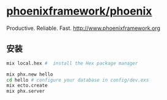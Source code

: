 # [phoenixframework/phoenix](https://github.com/phoenixframework/phoenix)

Productive. Reliable. Fast. http://www.phoenixframework.org

## 安装

```sh
mix local.hex #  install the Hex package manager

mix phx.new hello
cd hello # configure your database in config/dev.exs
mix ecto.create
mix phx.server
```
